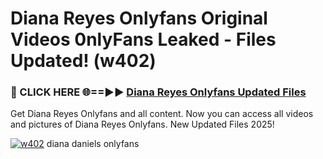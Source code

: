 # Diana Reyes Onlyfans Original Videos 0nlyFans Leaked - Files Updated! (w402)

<h3>🔴 CLICK HERE 🌐==►► <a href="https://tinyurl.com/x26r9saj" rel="nofollow">Diana Reyes Onlyfans Updated Files</a></h3>

Get Diana Reyes Onlyfans and all content. Now you can access all videos and pictures of Diana Reyes Onlyfans. New Updated Files 2025!

[![w402](https://i.imgur.com/LkgZPqh.gif)](https://tinyurl.com/x26r9saj)
diana daniels onlyfans